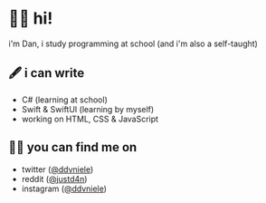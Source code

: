 # 🤾🏻 hi!
i'm Dan, i study programming at school (and i'm also a self-taught)

## 🖋 i can write
- C# (learning at school)
- Swift & SwiftUI (learning by myself)
- working on HTML, CSS & JavaScript

## 🕵🏻 you can find me on
- twitter ([@ddvniele](https://www.twitter.com/ddvniele))
- reddit ([@justd4n](https://www.reddit.com/u/justd4n/))
- instagram ([@ddvniele](https://www.instagram.com/ddvniele))

